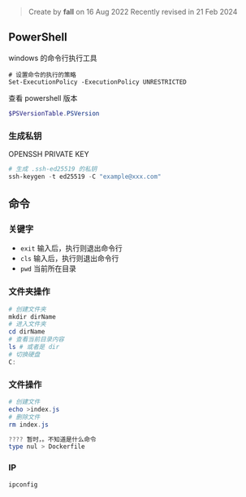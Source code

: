 > Create by **fall** on 16 Aug 2022
> Recently revised in 21 Feb 2024

## PowerShell

windows 的命令行执行工具

```shell
# 设置命令的执行的策略
Set-ExecutionPolicy -ExecutionPolicy UNRESTRICTED
```

查看 powershell 版本

```powershell
$PSVersionTable.PSVersion
```

### 生成私钥

OPENSSH PRIVATE KEY

```powershell
# 生成 .ssh-ed25519 的私钥
ssh-keygen -t ed25519 -C "example@xxx.com"
```



## 命令

### 关键字

- `exit` 输入后，执行则退出命令行
- `cls` 输入后，执行则退出命令行
- `pwd` 当前所在目录

### 文件夹操作

```powershell
# 创建文件夹
mkdir dirName
# 进入文件夹
cd dirName
# 查看当前目录内容
ls # 或者是 dir
# 切换硬盘 
C:
```

### 文件操作

```powershell
# 创建文件
echo >index.js
# 删除文件
rm index.js
```



```powershell
???? 暂时，。不知道是什么命令
type nul > Dockerfile
```

### IP

```powershell
ipconfig
```

